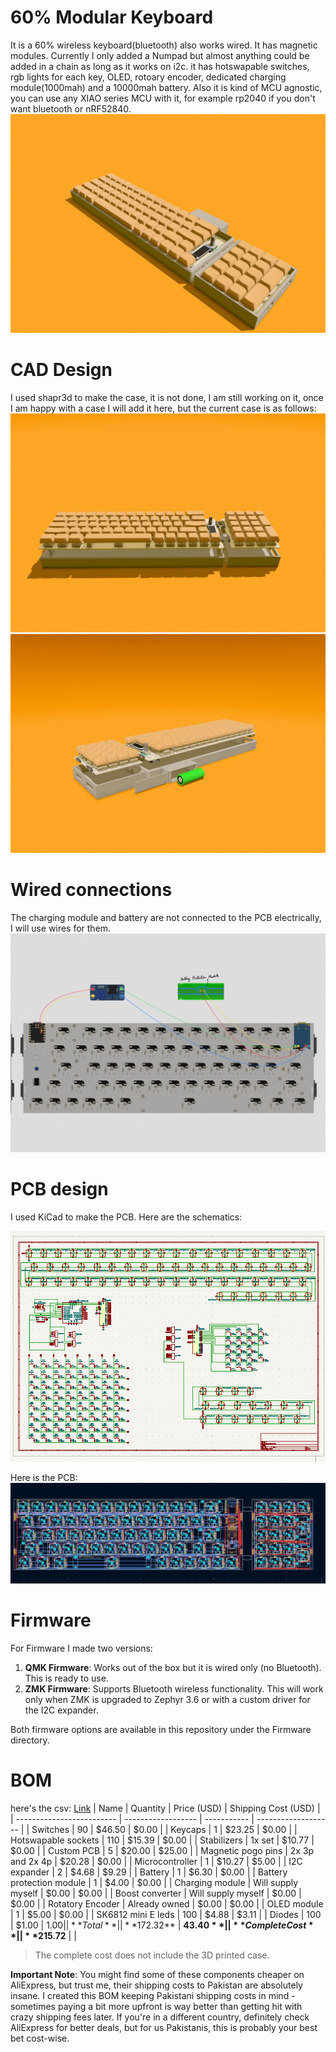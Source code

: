 # 60% Modular Keyboard

It is a 60% wireless keyboard(bluetooth) also works wired. It has magnetic modules. Currently I only added a Numpad but almost anything could be added in a chain as long as it works on i2c.
it has hotswapable switches, rgb lights for each key, OLED, rotoary encoder, dedicated charging module(1000mah) and a 10000mah battery. Also it is kind of MCU agnostic, you can use any XIAO series MCU with it, for example rp2040 if you don't want bluetooth or nRF52840.
![keyboard complete](Assets/keyboard%20assembled.jpeg)

# CAD Design

I used shapr3d to make the case, it is not done, I am still working on it, once I am happy with a case I will add it here, but the current case is as follows:
![keyboard disassembled](Assets/keyboard%20disassembeled%20two.jpeg)
![keyboard dissassembled](Assets/keyboard%20disassmbled.jpeg)

# Wired connections

The charging module and battery are not connected to the PCB electrically, I will use wires for them.
![wiring](Assets/Wiring.jpg)

# PCB design

I used KiCad to make the PCB. Here are the schematics:

![schematics](Assets/schematics.png)

Here is the PCB:
![PCB](Assets/latest%20PCB.png)

# Firmware

For Firmware I made two versions:

1. **QMK Firmware**: Works out of the box but it is wired only (no Bluetooth). This is ready to use.
2. **ZMK Firmware**: Supports Bluetooth wireless functionality. This will work only when ZMK is upgraded to Zephyr 3.6 or with a custom driver for the I2C expander.

Both firmware options are available in this repository under the Firmware directory.

# BOM

here's the csv: [Link](https://docs.google.com/spreadsheets/d/1DyREVeE_MUjtT9r5M6x5S8JvudkvJUOvS-f6R7vg9m8/edit?usp=sharing)
| Name | Quantity | Price (USD) | Shipping Cost (USD) |
| ------------------------- | ------------------ | ----------- | ------------------- |
| Switches | 90 | $46.50 | $0.00 |
| Keycaps | 1 | $23.25 | $0.00 |
| Hotswapable sockets | 110 | $15.39 | $0.00 |
| Stabilizers | 1x set | $10.77 | $0.00 |
| Custom PCB | 5 | $20.00 | $25.00 |
| Magnetic pogo pins | 2x 3p and 2x 4p | $20.28 | $0.00 |
| Microcontroller | 1 | $10.27 | $5.00 |
| I2C expander | 2 | $4.68 | $9.29 |
| Battery | 1 | $6.30 | $0.00 |
| Battery protection module | 1 | $4.00 | $0.00 |
| Charging module | Will supply myself | $0.00 | $0.00 |
| Boost converter | Will supply myself | $0.00 | $0.00 |
| Rotatory Encoder | Already owned | $0.00 | $0.00 |
| OLED module | 1 | $5.00 | $0.00 |
| SK6812 mini E leds | 100 | $4.88 | $3.11 |
| Diodes | 100 | $1.00 | $1.00 |
| **Total** | | **$172.32** | **$43.40** |
| **Complete Cost** | | **$215.72** | |

> The complete cost does not include the 3D printed case.

**Important Note**: You might find some of these components cheaper on AliExpress, but trust me, their shipping costs to Pakistan are absolutely insane. I created this BOM keeping Pakistani shipping costs in mind - sometimes paying a bit more upfront is way better than getting hit with crazy shipping fees later. If you're in a different country, definitely check AliExpress for better deals, but for us Pakistanis, this is probably your best bet cost-wise.
